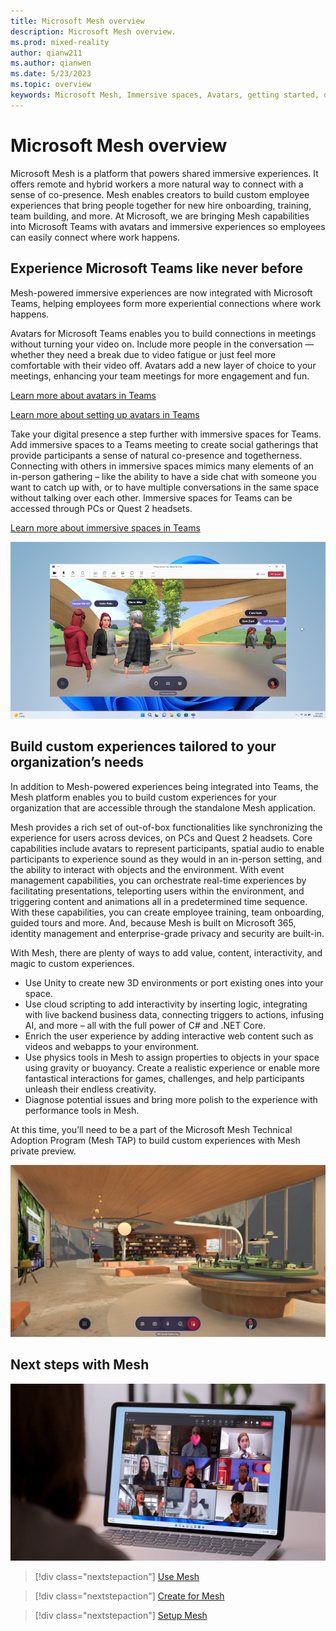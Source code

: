 ```yaml
---
title: Microsoft Mesh overview
description: Microsoft Mesh overview.
ms.prod: mixed-reality
author: qianw211
ms.author: qianwen
ms.date: 5/23/2023
ms.topic: overview
keywords: Microsoft Mesh, Immersive spaces, Avatars, getting started, documentation, features
---
```


# Microsoft Mesh overview

Microsoft Mesh is a platform that powers shared immersive experiences. It offers remote and hybrid workers a more natural way to connect with a sense of co-presence. Mesh enables creators to build custom employee experiences that bring people together for new hire onboarding, training, team building, and more. At Microsoft, we are bringing Mesh capabilities into Microsoft Teams with avatars  and immersive experiences so employees can easily connect where work happens.

## Experience Microsoft Teams like never before

Mesh-powered immersive experiences are now integrated with Microsoft Teams, helping employees form more experiential connections where work happens.

Avatars for Microsoft Teams enables you to build connections in meetings without turning your video on. Include more people in the conversation — whether they need a break due to video fatigue or just feel more comfortable with their video off. Avatars add a new layer of choice to your meetings, enhancing your team meetings for more engagement and fun.

[Learn more about avatars in Teams](https://support.microsoft.com/en-us/office/join-a-meeting-as-an-avatar-in-microsoft-teams-5384e7b7-30c7-4bcb-8065-0c9e830cc8ad)

[Learn more about setting up avatars in Teams](https://learn.microsoft.com/microsoftteams/meeting-avatars)

Take your digital presence a step further with immersive spaces for Teams. Add immersive spaces to a Teams meeting to create social gatherings that provide participants a sense of natural co-presence and togetherness. Connecting with others in immersive spaces mimics many elements of an in-person gathering – like the ability to have a side chat with someone you want to catch up with, or to have multiple conversations in the same space without talking over each other. Immersive spaces for Teams can be accessed through PCs or Quest 2 headsets.

[Learn more about immersive spaces in Teams](https://support.microsoft.com/en-us/office/join-a-meeting-as-an-avatar-in-microsoft-teams-5384e7b7-30c7-4bcb-8065-0c9e830cc8ad)

![An image of people meeting in Mesh Immersive spaces for Teams as avatars.](media/welcome-to-mesh/mesh-immersive-space-meeting.png)


## Build custom experiences tailored to your organization’s needs

In addition to Mesh-powered experiences being integrated into Teams, the Mesh platform enables you to build custom experiences for your organization that are accessible through the standalone Mesh application.

Mesh provides a rich set of out-of-box functionalities like synchronizing the experience for users across devices, on PCs and Quest 2 headsets. Core capabilities include avatars to represent participants, spatial audio to enable participants to experience sound as they would in an in-person setting, and the ability to interact with objects and the environment. With event management capabilities, you can orchestrate real-time experiences by facilitating presentations, teleporting users within the environment, and triggering content and animations all in a predetermined time sequence. With these capabilities, you can create employee training, team onboarding, guided tours and more. And, because Mesh is built on Microsoft 365, identity management and enterprise-grade privacy and security are built-in.

With Mesh, there are plenty of ways to add value, content, interactivity, and magic to custom experiences.

* Use Unity to create new 3D environments or port existing ones into your space.
* Use cloud scripting to add interactivity by inserting logic, integrating with live backend business data, connecting triggers to actions, infusing AI, and more – all with the full power of C# and .NET Core.
* Enrich the user experience by adding interactive web content such as videos and webapps to your environment.
* Use physics tools in Mesh to assign properties to objects in your space using gravity or buoyancy. Create a realistic experience or enable more fantastical interactions for games, challenges, and help participants unleash their endless creativity.
* Diagnose potential issues and bring more polish to the experience with performance tools in Mesh.

At this time, you’ll need to be a part of the Microsoft Mesh Technical Adoption Program (Mesh TAP) to build custom experiences with Mesh private preview.

![An image of 3D Environment built with libarries and a table for collaboration.](media/welcome-to-mesh/3d-meeting-envrionment.jpg)

## Next steps with Mesh

![An image of people meeting in Microsoft Teams as avatars on a laptop PC.](media/welcome-to-mesh/avatars-in-meetings.png)

   > [!div class="nextstepaction"]
   > [Use Mesh](Use/usage-overview.md)

   > [!div class="nextstepaction"]
   > [Create for Mesh](Create/development-overview.md)

   > [!div class="nextstepaction"]
   > [Setup Mesh](Setup/Content/setup-azure-mesh-guide.md)
